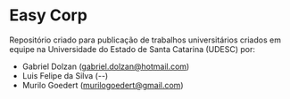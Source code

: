 # Easy Corp

Repositório criado para publicação de trabalhos universitários criados em equipe na Universidade do Estado de Santa Catarina (UDESC) por:

- Gabriel Dolzan (gabriel.dolzan@hotmail.com)
- Luis Felipe da Silva (--)
- Murilo Goedert (murilogoedert@gmail.com)
